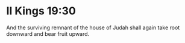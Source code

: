 # II Kings 19:30

And the surviving remnant of the house of Judah shall again take root downward and bear fruit upward.
